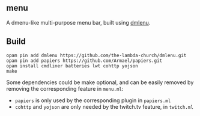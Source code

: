 ## menu

A dmenu-like multi-purpose menu bar, built using [dmlenu](https://github.com/the-lambda-church/dmlenu).

## Build

```
opam pin add dmlenu https://github.com/the-lambda-church/dmlenu.git
opam pin add papiers https://github.com/Armael/papiers.git
opam install cmdliner batteries lwt cohttp yojson
make
```

Some dependencies could be make optional, and can be easily removed by removing
the corresponding feature in `menu.ml`:

- `papiers` is only used by the corresponding plugin in `papiers.ml`
- `cohttp` and `yojson` are only needed by the twitch.tv feature, in `twitch.ml`